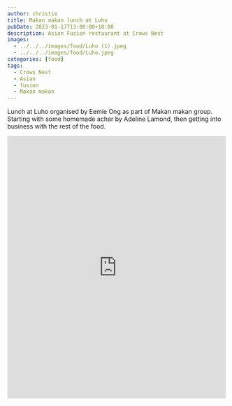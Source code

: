 ```yaml
---
author: christie
title: Makan makan lunch at Luho
pubDate: 2023-01-17T13:00:00+10:00
description: Asian Fusion restaurant at Crows Nest
images:
  - ../../../images/food/Luho (1).jpeg
  - ../../../images/food/Luho.jpeg
categories: [food]
tags:
  - Crows Nest
  - Asian
  - fusion
  - Makan makan
---
```


Lunch at Luho organised by Eemie Ong as part of Makan makan group. Starting with some homemade achar by Adeline Lamond, then getting into business with the rest of the food.

<iframe src="https://www.facebook.com/plugins/post.php?href=https%3A%2F%2Fwww.facebook.com%2Fchris1.tham%2Fposts%2Fpfbid02YDu7h9E7JdiEVsR5cE5acnpYv1SLnobyF3o2dvPD28zwh9tihg6ZkrjRznUbtRMWl&show_text=true&width=500" width="500" height="601" style="border:none;overflow:hidden" scrolling="no" frameborder="0" allowfullscreen="true" allow="autoplay; clipboard-write; encrypted-media; picture-in-picture; web-share"></iframe>
